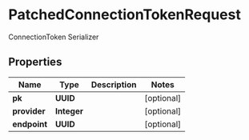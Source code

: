 

# PatchedConnectionTokenRequest

ConnectionToken Serializer

## Properties

| Name | Type | Description | Notes |
|------------ | ------------- | ------------- | -------------|
|**pk** | **UUID** |  |  [optional] |
|**provider** | **Integer** |  |  [optional] |
|**endpoint** | **UUID** |  |  [optional] |



